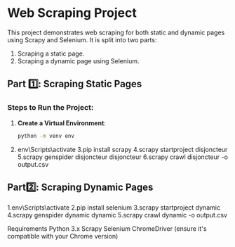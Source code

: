 # Web Scraping Project

This project demonstrates web scraping for both static and dynamic pages using Scrapy and Selenium. It is split into two parts:
1. Scraping a static page.
2. Scraping a dynamic page using Selenium.

## Part 1️⃣: Scraping Static Pages

### Steps to Run the Project:

1. **Create a Virtual Environment**:
   ```bash
   python -m venv env
2. env\Scripts\activate
3.pip install scrapy
4.scrapy startproject disjoncteur
5.scrapy genspider disjoncteur disjoncteur
6.scrapy crawl disjoncteur -o output.csv

## Part2️⃣: Scraping Dynamic Pages
1.env\Scripts\activate
2.pip install selenium
3.scrapy startproject dynamic
4.scrapy genspider dynamic dynamic
5.scrapy crawl dynamic -o output.csv

Requirements
Python 3.x
Scrapy
Selenium
ChromeDriver (ensure it's compatible with your Chrome version)
